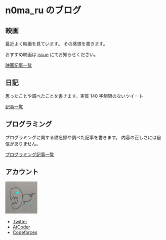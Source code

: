 # n0ma_ru のブログ

## 映画

最近よく映画を見ています。
その感想を書きます。

おすすめ映画は [issue](https://github.com/n0maru/blogs/issues) にてお知らせください。

[映画記事一覧](./articles/film-index/)

## 日記

思ったことや調べたことを書きます。実質 140 字制限のないツイート

[記事一覧](./articles/diary-index/)

## プログラミング

プログラミングに関する備忘録や調べた記事を書きます。
内容の正しさには自信がありません。

[プログラミング記事一覧](./articles/programming-index/)

## アカウント

<img src="./gajigaji.png" width="20%" height="20%">

- [Twitter](https://twitter.com/n0ma_ru)
- [AtCoder](https://atcoder.jp/users/n0ma_ru)
- [Codeforces](https://codeforces.com/profile/n0ma_ru)
